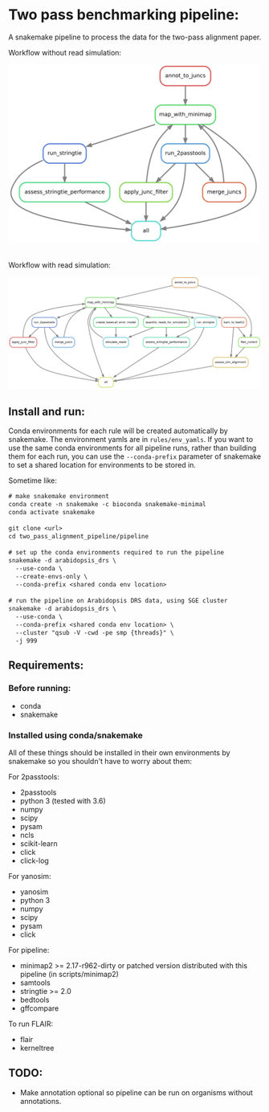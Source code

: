 # Two pass benchmarking pipeline:

A snakemake pipeline to process the data for the two-pass alignment paper.

Workflow without read simulation:

<img src="images/rulegraph.png" alt="rulegraph" width="500"/>
<br>
<br>

Workflow with read simulation:

<img src="images/rulegraph_sim.png" alt="rulegraph_sim" width="900"/>

## Install and run:

Conda environments for each rule will be created automatically by snakemake. The environment yamls are in `rules/env_yamls`. If you want to use the same conda environments for all pipeline runs, rather than building them for each run, you can use the `--conda-prefix` parameter of snakemake to set a shared location for environments to be stored in.

Sometime like:

```
# make snakemake environment
conda create -n snakemake -c bioconda snakemake-minimal
conda activate snakemake

git clone <url>
cd two_pass_alignment_pipeline/pipeline

# set up the conda environments required to run the pipeline
snakemake -d arabidopsis_drs \
  --use-conda \
  --create-envs-only \
  --conda-prefix <shared conda env location>

# run the pipeline on Arabidopsis DRS data, using SGE cluster
snakemake -d arabidopsis_drs \
  --use-conda \
  --conda-prefix <shared conda env location> \
  --cluster "qsub -V -cwd -pe smp {threads}" \
  -j 999
```

## Requirements:

### Before running:

* conda
* snakemake

### Installed using conda/snakemake

All of these things should be installed in their own environments by snakemake so you shouldn't have to worry about them:

For 2passtools:
* 2passtools
* python 3 (tested with 3.6)
* numpy
* scipy
* pysam
* ncls
* scikit-learn
* click
* click-log

For yanosim:
* yanosim
* python 3
* numpy
* scipy
* pysam
* click

For pipeline:
* minimap2 >= 2.17-r962-dirty or patched version distributed with this pipeline (in scripts/minimap2)
* samtools
* stringtie >= 2.0
* bedtools
* gffcompare

To run FLAIR:
* flair
* kerneltree

## TODO:
  * Make annotation optional so pipeline can be run on organisms without annotations.